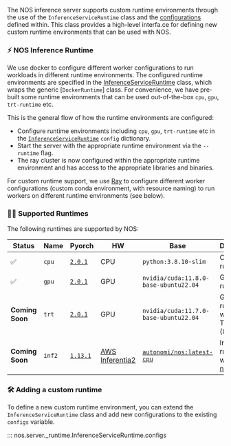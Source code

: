 The NOS inference server supports custom runtime environments through the use of the `InferenceServiceRuntime` class and the [configurations](../api/server.md#InferenceServiceRuntime.configs) defined within. This class provides a high-level interfa.ce for defining new custom runtime environments that can be used with NOS.

### ⚡️ NOS Inference Runtime

We use docker to configure different worker configurations to run workloads in different runtime environments. The configured runtime environments are specified in the [InferenceServiceRuntime](../api/server.md#inferenceserviceruntime) class, which wraps the generic [`DockerRuntime`] class. For convenience, we have pre-built some runtime environments that can be used out-of-the-box `cpu`, `gpu`, `trt-runtime` etc.

This is the general flow of how the runtime environments are configured:
- Configure runtime environments including `cpu`, `gpu`, `trt-runtime` etc in the [`InferenceServiceRuntime`](../api/server.md#inferenceserviceruntime) `config` dictionary.
- Start the server with the appropriate runtime environment via the `--runtime` flag.
- The ray cluster is now configured within the appropriate runtime environment and has access to the appropriate libraries and binaries.

For custom runtime support, we use [Ray](https://ray.io) to configure different worker configurations (custom conda environment, with resource naming) to run workers on different runtime environments (see below).

### 🏃‍♂️ Supported Runtimes

The following runtimes are supported by NOS:

| Status | Name | Pyorch | HW | Base | Description |
| - | --- | --- | --- | --- | --- |
| ✅ | `cpu` | [`2.0.1`](https://pypi.org/project/torch/2.0.1/) | CPU | `python:3.8.10-slim` | CPU-only runtime. |
| ✅ | `gpu` | [`2.0.1`](https://pypi.org/project/torch/2.0.1/) | GPU | `nvidia/cuda:11.8.0-base-ubuntu22.04` | GPU runtime. |
| **Coming Soon** | `trt` | [`2.0.1`](https://pypi.org/project/torch/2.0.1/) | GPU | `nvidia/cuda:11.7.0-base-ubuntu22.04` | GPU runtime with TensorRT (8.4.2.4). |
| **Coming Soon** | `inf2` | [`1.13.1`](https://pypi.org/project/torch/1.13.1/) | [AWS Inferentia2](https://aws.amazon.com/ec2/instance-types/inf2/) | [`autonomi/nos:latest-cpu`](https://hub.docker.com/r/autonomi/nos/tags) | Inf2 runtime with [torch-neuronx](https://awsdocs-neuron.readthedocs-hosted.com/en/latest/frameworks/torch/torch-neuronx/setup/pytorch-install.html). |

### 🛠️ Adding a custom runtime

To define a new custom runtime environment, you can extend the `InferenceServiceRuntime` class and add new configurations to the existing `configs` variable.

::: nos.server._runtime.InferenceServiceRuntime.configs
